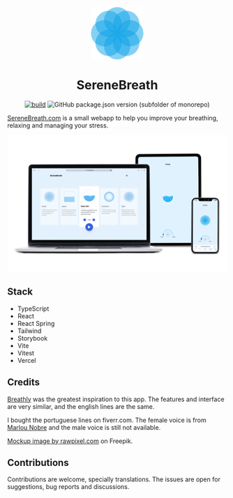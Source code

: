 <div align="center">
  <img src="./public/logo.svg" width="120">

# SereneBreath

[![build](https://github.com/gsantiago/SereneBreath/actions/workflows/build.yml/badge.svg)](https://github.com/gsantiago/SereneBreath/actions/workflows/build.yml)
![GitHub package.json version (subfolder of monorepo)](https://img.shields.io/github/package-json/v/gsantiago/SereneBreath)

</div>

[SereneBreath.com](https://serenebreath.com) is a small webapp to help you improve your breathing, relaxing and managing your stress.

<div align="center">

![SereneBreath on macbook, ipad and iphone](/etc/mockups.png)

</div>

## Stack

- TypeScript
- React
- React Spring
- Tailwind
- Storybook
- Vite
- Vitest
- Vercel

## Credits

[Breathly](https://github.com/mmazzarolo/breathly-app) was the greatest inspiration to this app. The features and interface are very similar, and the english lines are the same.

I bought the portuguese lines on fiverr.com. The female voice is from [Marlou Nobre](https://fiverr.com/marlou_nobre) and the male voice is still not available.

<a href="https://www.freepik.com/free-psd/digital-devices-screen-editable_16303836.htm#query=device%20mockup&position=1&from_view=keyword&track=ais">Mockup image by rawpixel.com</a> on Freepik.

## Contributions

Contributions are welcome, specially translations. The issues are open for suggestions, bug reports and discussions.
